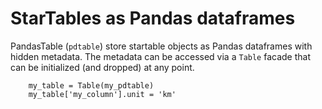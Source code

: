 # StarTables as Pandas dataframes

PandasTable (`pdtable`) store startable objects as Pandas dataframes with hidden metadata.
The metadata can be accessed via a `Table` facade that can be initialized (and dropped) at any point.

```
    my_table = Table(my_pdtable)
    my_table['my_column'].unit = 'km'
```
